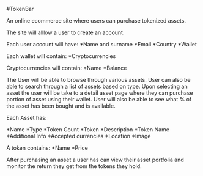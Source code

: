 

#TokenBar

An online ecommerce site where users can purchase tokenized assets.

The site will alllow a user to create an account.

Each user account will have:
*Name and surname
*Email 
*Country
*Wallet

Each wallet will contain:
*Cryptocurrencies

Cryptocurrencies will contain:
*Name
*Balance

The User will be able to browse through various assets.
User can also be able to search through a list of assets based on type.
Upon selecting an asset the user will be take to a detail asset page where they can purchase portion of asset using their wallet.
User will also be able to see what % of the asset has been bought and is available.

Each Asset has:

*Name
*Type
*Token Count
*Token
*Description
*Token Name
*Additional Info
*Accepted currencies
*Location
*Image

A token contains:
*Name
*Price

After purchasing an asset a user has can view their asset portfolia and monitor the return they get from the tokens they hold.